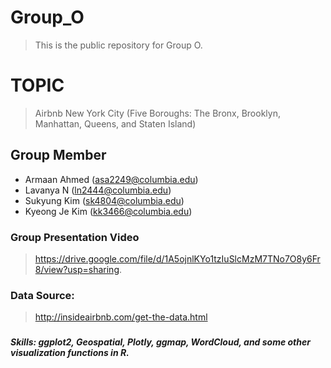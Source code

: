 # Group_O
> This is the public repository for Group O.  

# TOPIC
> Airbnb New York City (Five Boroughs: The Bronx, Brooklyn, Manhattan, Queens, and Staten Island)

## Group Member
- Armaan Ahmed (asa2249@columbia.edu)
- Lavanya N (ln2444@columbia.edu)
- Sukyung Kim (sk4804@columbia.edu)
- Kyeong Je Kim (kk3466@columbia.edu)

### Group Presentation Video
>https://drive.google.com/file/d/1A5ojnlKYo1tzIuSlcMzM7TNo7O8y6Fr8/view?usp=sharing.


### Data Source:
>http://insideairbnb.com/get-the-data.html

###
***Skills: ggplot2, Geospatial, Plotly, ggmap, WordCloud, and some other visualization functions in R.***
